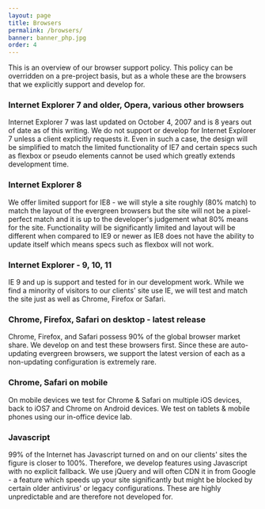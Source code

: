 ```yaml
---
layout: page
title: Browsers
permalink: /browsers/
banner: banner_php.jpg
order: 4
---
```


This is an overview of our browser support policy. This policy can be overridden on a pre-project basis, but as a whole these are the browsers that we explicitly support and develop for.

### Internet Explorer 7 and older, Opera, various other browsers

Internet Explorer 7 was last updated on October 4, 2007 and is 8 years out of date as of this writing. We do not support or develop for Internet Explorer 7 unless a client explicitly requests it. Even in such a case, the design will be simplified to match the limited functionality of IE7 and certain specs such as flexbox or pseudo elements cannot be used which greatly extends development time.

### Internet Explorer 8

We offer limited support for IE8 - we will style a site roughly (80% match) to match the layout of the evergreen browsers but the site will not be a pixel-perfect match and it is up to the developer's judgement what 80% means for the site. Functionality will be significantly limited and layout will be different when compared to IE9 or newer as IE8 does not have the ability to update itself which means specs such as flexbox will not work.

### Internet Explorer - 9, 10, 11

IE 9 and up is support and tested for in our development work. While we find a minority of visitors to our clients' site use IE, we will test and match the site just as well as Chrome, Firefox or Safari.

### Chrome, Firefox, Safari on desktop - latest release

Chrome, Firefox, and Safari possess 90% of the global browser market share. We develop on and test these browsers first. Since these are auto-updating evergreen browsers, we support the latest version of each as a non-updating configuration is extremely rare. 

### Chrome, Safari on mobile

On mobile devices we test for Chrome & Safari on multiple iOS devices, back to iOS7 and Chrome on Android devices. We test on tablets & mobile phones using our in-office device lab. 

### Javascript

99% of the Internet has Javascript turned on and on our clients' sites the figure is closer to 100%. Therefore, we develop features using Javascript with no explicit fallback. We use jQuery and will often CDN it in from Google - a feature which speeds up your site significantly but might be blocked by certain older antivirus' or legacy configurations. These are highly unpredictable and are therefore not developed for.